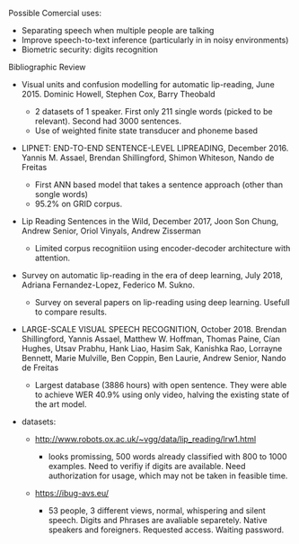 Possible Comercial uses:
  * Separating speech when multiple people are talking
  * Improve speech-to-text inference (particularly in in noisy environments)
  * Biometric security: digits recognition

Bibliographic Review
 * Visual units and confusion modelling for automatic lip-reading, June 2015. Dominic Howell, Stephen Cox, Barry Theobald
   * 2 datasets of 1 speaker. First only 211 single words (picked to be relevant). Second had 3000 sentences.
   * Use of weighted finite state transducer and phoneme based 
  
 * LIPNET: END-TO-END SENTENCE-LEVEL LIPREADING, December 2016. Yannis M. Assael, Brendan Shillingford, Shimon Whiteson, Nando de Freitas
   * First ANN based model that takes a sentence approach (other than songle words)
   * 95.2% on GRID corpus.
   
 * Lip Reading Sentences in the Wild, December 2017, Joon Son Chung, Andrew Senior, Oriol Vinyals, Andrew Zisserman
   * Limited corpus recognitiion using encoder-decoder architecture with attention.

 * Survey on automatic lip-reading in the era of deep learning, July 2018, Adriana Fernandez-Lopez, Federico M. Sukno. 
   * Survey on several papers on lip-reading using deep learning. Usefull to compare results.
  
 * LARGE-SCALE VISUAL SPEECH RECOGNITION, October 2018. Brendan Shillingford, Yannis Assael, Matthew W. Hoffman, Thomas Paine, Cían Hughes, Utsav Prabhu, Hank Liao, Hasim Sak, Kanishka Rao, Lorrayne Bennett, Marie Mulville, Ben Coppin, Ben Laurie, Andrew Senior, Nando de Freitas
   * Largest database (3886 hours) with open sentence. They were able to achieve WER 40.9% using only video, halving the existing state of the art model.

 * datasets:
   * http://www.robots.ox.ac.uk/~vgg/data/lip_reading/lrw1.html
     * looks promissing, 500 words already classified with 800 to 1000 examples. Need to verifiy if digits are available. Need authorization for usage, which may not be taken in feasible time.
     
   * https://ibug-avs.eu/
     * 53 people, 3 different views, normal, whispering and silent speech. Digits and Phrases are avaliable separetely. Native speakers and foreigners. Requested access. Waiting password.
   
 
